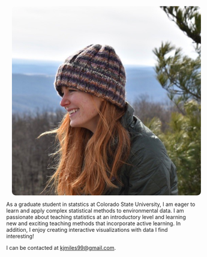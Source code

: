 <img src="picture.png" style="display: block-inline; float: left; height: '20%'; border-radius: 10px; margin: 15px;"/>As a graduate student in statstics at Colorado State University, I am eager to learn and apply complex statistical methods to environmental data. I am passionate about teaching statistics at an introductory level and learning new and exciting teaching methods that incorporate active learning. In addition, I enjoy creating interactive visualizations with data I find interesting!

I can be contacted at kjmiles99@gmail.com.


